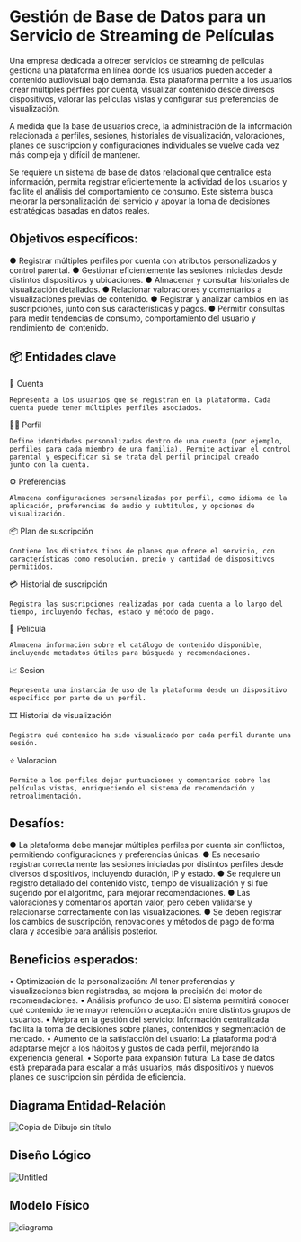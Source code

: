 # Gestión de Base de Datos para un Servicio de Streaming de Películas

Una empresa dedicada a ofrecer servicios de streaming de películas gestiona una plataforma en línea donde los usuarios pueden acceder a contenido audiovisual bajo demanda. Esta plataforma permite a los usuarios crear múltiples perfiles por cuenta, visualizar contenido desde diversos dispositivos, valorar las películas vistas y configurar sus preferencias de visualización.

A medida que la base de usuarios crece, la administración de la información relacionada a perfiles, sesiones, historiales de visualización, valoraciones, planes de suscripción y configuraciones individuales se vuelve cada vez más compleja y difícil de mantener.

Se requiere un sistema de base de datos relacional que centralice esta información, permita registrar eficientemente la actividad de los usuarios y facilite el análisis del comportamiento de consumo. Este sistema busca mejorar la personalización del servicio y apoyar la toma de decisiones estratégicas basadas en datos reales.


## Objetivos específicos:

●	Registrar múltiples perfiles por cuenta con atributos personalizados y control parental.
●	Gestionar eficientemente las sesiones iniciadas desde distintos dispositivos y ubicaciones.
●	Almacenar y consultar historiales de visualización detallados.
●	Relacionar valoraciones y comentarios a visualizaciones previas de contenido.
●	Registrar y analizar cambios en las suscripciones, junto con sus características y pagos.
●	Permitir consultas para medir tendencias de consumo, comportamiento del usuario y rendimiento del contenido.


## 📦 Entidades clave

👤 Cuenta

    Representa a los usuarios que se registran en la plataforma. Cada cuenta puede tener múltiples perfiles asociados.

🧑‍💻 Perfil

    Define identidades personalizadas dentro de una cuenta (por ejemplo, perfiles para cada miembro de una familia). Permite activar el control parental y especificar si se trata del perfil principal creado      junto con la cuenta.

⚙️ Preferencias

    Almacena configuraciones personalizadas por perfil, como idioma de la aplicación, preferencias de audio y subtítulos, y opciones de visualización.

📦 Plan de suscripción

    Contiene los distintos tipos de planes que ofrece el servicio, con características como resolución, precio y cantidad de dispositivos permitidos.
    
💳 Historial de suscripción

    Registra las suscripciones realizadas por cada cuenta a lo largo del tiempo, incluyendo fechas, estado y método de pago.

🎥 Pelicula

    Almacena información sobre el catálogo de contenido disponible, incluyendo metadatos útiles para búsqueda y recomendaciones.

📈 Sesion

    Representa una instancia de uso de la plataforma desde un dispositivo específico por parte de un perfil.

🎞️ Historial de visualización

    Registra qué contenido ha sido visualizado por cada perfil durante una sesión.

⭐ Valoracion

    Permite a los perfiles dejar puntuaciones y comentarios sobre las películas vistas, enriqueciendo el sistema de recomendación y retroalimentación.



## Desafíos:

●	La plataforma debe manejar múltiples perfiles por cuenta sin conflictos, permitiendo configuraciones y preferencias únicas.
●	Es necesario registrar correctamente las sesiones iniciadas por distintos perfiles desde diversos dispositivos, incluyendo duración, IP y estado.
●	Se requiere un registro detallado del contenido visto, tiempo de visualización y si fue sugerido por el algoritmo, para mejorar recomendaciones.
●	Las valoraciones y comentarios aportan valor, pero deben validarse y relacionarse correctamente con las visualizaciones.
●	Se deben registrar los cambios de suscripción, renovaciones y métodos de pago de forma clara y accesible para análisis posterior.

## Beneficios esperados:

•	Optimización de la personalización: Al tener preferencias y visualizaciones bien registradas, se mejora la precisión del motor de recomendaciones.
•	Análisis profundo de uso: El sistema permitirá conocer qué contenido tiene mayor retención o aceptación entre distintos grupos de usuarios.
•	Mejora en la gestión del servicio: Información centralizada facilita la toma de decisiones sobre planes, contenidos y segmentación de mercado.
•	Aumento de la satisfacción del usuario: La plataforma podrá adaptarse mejor a los hábitos y gustos de cada perfil, mejorando la experiencia general.
•	Soporte para expansión futura: La base de datos está preparada para escalar a más usuarios, más dispositivos y nuevos planes de suscripción sin pérdida de eficiencia.

## Diagrama Entidad-Relación
![Copia de Dibujo sin título](https://github.com/user-attachments/assets/34888973-87e6-4694-8f49-6eb6390e50df)

## Diseño Lógico
![Untitled](https://github.com/user-attachments/assets/0d40dacf-52f4-4b11-accf-fbca4012d409)

## Modelo Físico
![diagrama](https://github.com/user-attachments/assets/f3b44be7-20ad-4afa-b8b3-b668abc09301)
